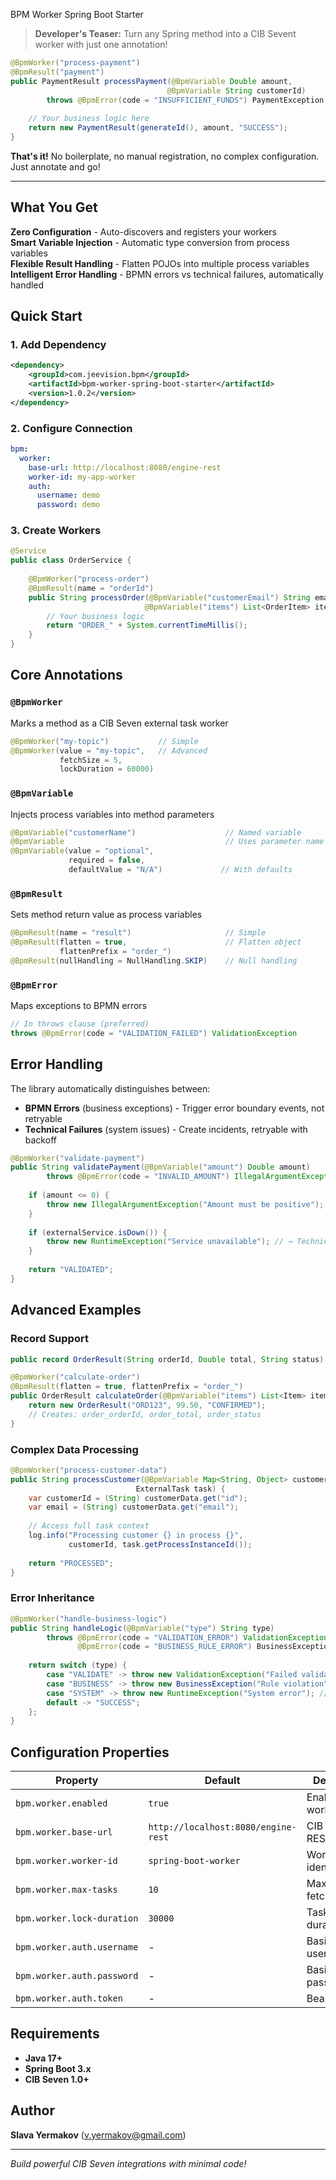  BPM Worker Spring Boot Starter

> **Developer's Teaser:** Turn any Spring method into a CIB Sevent worker with just one annotation!

```java
@BpmWorker("process-payment")
@BpmResult("payment")
public PaymentResult processPayment(@BpmVariable Double amount,
                                   @BpmVariable String customerId) 
        throws @BpmError(code = "INSUFFICIENT_FUNDS") PaymentException {
    
    // Your business logic here
    return new PaymentResult(generateId(), amount, "SUCCESS");
}
```

**That's it!** No boilerplate, no manual registration, no complex configuration. Just annotate and go!

---

## What You Get

**Zero Configuration** - Auto-discovers and registers your workers  
**Smart Variable Injection** - Automatic type conversion from process variables  
**Flexible Result Handling** - Flatten POJOs into multiple process variables  
**Intelligent Error Handling** - BPMN errors vs technical failures, automatically handled  

## Quick Start

### 1. Add Dependency
```xml
<dependency>
    <groupId>com.jeevision.bpm</groupId>
    <artifactId>bpm-worker-spring-boot-starter</artifactId>
    <version>1.0.2</version>
</dependency>
```

### 2. Configure Connection
```yaml
bpm:
  worker:
    base-url: http://localhost:8080/engine-rest
    worker-id: my-app-worker
    auth:
      username: demo
      password: demo
```

### 3. Create Workers
```java
@Service
public class OrderService {
    
    @BpmWorker("process-order")
    @BpmResult(name = "orderId")
    public String processOrder(@BpmVariable("customerEmail") String email,
                              @BpmVariable("items") List<OrderItem> items) {
        // Your business logic
        return "ORDER_" + System.currentTimeMillis();
    }
}
```

## Core Annotations

### `@BpmWorker`
Marks a method as a CIB Seven external task worker
```java
@BpmWorker("my-topic")           // Simple
@BpmWorker(value = "my-topic",   // Advanced
           fetchSize = 5, 
           lockDuration = 60000)
```

### `@BpmVariable`
Injects process variables into method parameters
```java
@BpmVariable("customerName")                    // Named variable
@BpmVariable                                    // Uses parameter name
@BpmVariable(value = "optional", 
             required = false, 
             defaultValue = "N/A")             // With defaults
```

### `@BpmResult`
Sets method return value as process variables
```java
@BpmResult(name = "result")                     // Simple
@BpmResult(flatten = true,                      // Flatten object
           flattenPrefix = "order_")
@BpmResult(nullHandling = NullHandling.SKIP)    // Null handling
```

### `@BpmError`
Maps exceptions to BPMN errors
```java
// In throws clause (preferred)
throws @BpmError(code = "VALIDATION_FAILED") ValidationException
```

## Error Handling

The library automatically distinguishes between:

- **BPMN Errors** (business exceptions) - Trigger error boundary events, not retryable
- **Technical Failures** (system issues) - Create incidents, retryable with backoff

```java
@BpmWorker("validate-payment")
public String validatePayment(@BpmVariable("amount") Double amount) 
        throws @BpmError(code = "INVALID_AMOUNT") IllegalArgumentException {
    
    if (amount <= 0) {
        throw new IllegalArgumentException("Amount must be positive"); // → BPMN Error
    }
    
    if (externalService.isDown()) {
        throw new RuntimeException("Service unavailable"); // → Technical Incident
    }
    
    return "VALIDATED";
}
```

## Advanced Examples

### Record Support
```java
public record OrderResult(String orderId, Double total, String status) {}

@BpmWorker("calculate-order")
@BpmResult(flatten = true, flattenPrefix = "order_")
public OrderResult calculateOrder(@BpmVariable("items") List<Item> items) {
    return new OrderResult("ORD123", 99.50, "CONFIRMED");
    // Creates: order_orderId, order_total, order_status
}
```

### Complex Data Processing
```java
@BpmWorker("process-customer-data")
public String processCustomer(@BpmVariable Map<String, Object> customerData,
                            ExternalTask task) {
    var customerId = (String) customerData.get("id");
    var email = (String) customerData.get("email");
    
    // Access full task context
    log.info("Processing customer {} in process {}", 
             customerId, task.getProcessInstanceId());
    
    return "PROCESSED";
}
```

### Error Inheritance
```java
@BpmWorker("handle-business-logic")
public String handleLogic(@BpmVariable("type") String type) 
        throws @BpmError(code = "VALIDATION_ERROR") ValidationException,
               @BpmError(code = "BUSINESS_RULE_ERROR") BusinessException {
    
    return switch (type) {
        case "VALIDATE" -> throw new ValidationException("Failed validation");
        case "BUSINESS" -> throw new BusinessException("Rule violation");
        case "SYSTEM" -> throw new RuntimeException("System error"); // Technical failure
        default -> "SUCCESS";
    };
}
```

## Configuration Properties

| Property | Default | Description |
|----------|---------|-------------|
| `bpm.worker.enabled` | `true` | Enable/disable workers |
| `bpm.worker.base-url` | `http://localhost:8080/engine-rest` | CIB Seven REST API URL |
| `bpm.worker.worker-id` | `spring-boot-worker` | Worker identifier |
| `bpm.worker.max-tasks` | `10` | Max tasks to fetch at once |
| `bpm.worker.lock-duration` | `30000` | Task lock duration (ms) |
| `bpm.worker.auth.username` | - | Basic auth username |
| `bpm.worker.auth.password` | - | Basic auth password |
| `bpm.worker.auth.token` | - | Bearer token |

## Requirements

- **Java 17+**
- **Spring Boot 3.x**  
- **CIB Seven 1.0+**

## Author

**Slava Yermakov** (v.yermakov@gmail.com)

---

*Build powerful CIB Seven integrations with minimal code!*